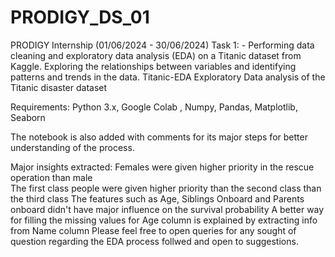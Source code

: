 # PRODIGY_DS_01
PRODIGY Internship (01/06/2024 - 30/06/2024) Task 1: - Performing data cleaning and exploratory data analysis (EDA) on a Titanic dataset from Kaggle. Exploring the relationships between variables and identifying patterns and trends in the data.
Titanic-EDA
Exploratory Data analysis of the Titanic disaster dataset

Requirements:
Python 3.x, Google Colab , Numpy, Pandas, Matplotlib, Seaborn

The notebook is also added with comments for its major steps for better understanding of the process.

Major insights extracted:
Females were given higher priority in the rescue operation than male\
The first class people were given higher priority than the second class than the third class
The features such as Age, Siblings Onboard and Parents onboard didn't have major influence on the survival probability
A better way for filling the missing values for Age column is explained by extracting info from Name column
Please feel free to open queries for any sought of question regarding the EDA process follwed and open to suggestions.
